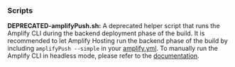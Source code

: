 ### Scripts

**DEPRECATED-amplifyPush.sh:** A deprecated helper script that runs the Amplify CLI during the backend deployment phase of the build. It is recommended to let Amplify Hosting run the backend phase of the build by including `amplifyPush --simple` in your [amplify.yml](https://docs.aws.amazon.com/amplify/latest/userguide/build-settings.html#frontend-with-backend). To manually run the Amplify CLI in headless mode, please refer to the [documentation](https://docs.amplify.aws/cli/usage/headless/).